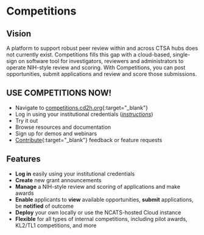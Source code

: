 # Competitions

## Vision

A platform to support robust peer review within and across CTSA hubs does not currently exist. Competitions fills this gap with a cloud-based, single-sign on software tool for investigators, reviewers and administrators to operate NIH-style review and scoring. With Competitions, you can post opportunities, submit applications and review and score those submissions.

## USE COMPETITIONS NOW!

* Navigate to [competitions.cd2h.org](https://competitions.cd2h.org){:target="_blank"}
* Log in using your institutional credentials (_[instructions](howto_login.html)_)
* Try it out 
* Browse resources and documentation
* Sign up for demos and webinars 
* [Contribute](https://github.com/data2health/competitions-project/issues){:target="_blank"} feedback or feature requests

## Features

* __Log in__ easily using your institutional credentials
* __Create__ new grant announcements
* __Manage__ a NIH-style review and scoring of applications and make awards
* __Enable__ applicants to __view__ available opportunities, __submit__ applications, be __notified__ of outcome
* __Deploy__ your own locally or use the NCATS-hosted Cloud instance
* __Flexible__ for all types of internal competitions, including pilot awards, KL2/TL1 competitions, and more
